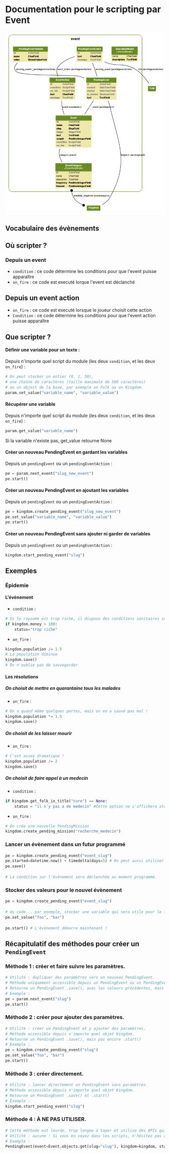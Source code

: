 Documentation pour le scripting par Event
=======================
![Event models](https://github.com/Neamar/kingdoms/blob/master/event/models.png?raw=true)

Vocabulaire des évènements
------------------------

Où scripter ?
-------------
### Depuis un event
* `condition` : ce code détermine les conditions pour que l'event puisse apparaître
* `on_fire` : ce code est executé lorque l'event est déclanché

## Depuis un event action
* `on_fire` : ce code est executé lorsque le joueur choisit cette action
* `Condition` : ce code détermine les conditions pour que l'event action puisse apparaître

Que scripter ?
---------------
#### Définir une variable pour un texte :
Depuis n'importe quel script du module (les deux `condition`, et les deux `on_fire`) :
```python
# On peut stocker un entier (0, 1, 50),
# une chaîne de caractères (taille maximale de 500 caractères)
# ou un object de la base, par exemple un Folk ou un Kingdom.
param.set_value("variable_name", "variable_value")
```

#### Récupérer une variable
Depuis n'importe quel script du module (les deux `condition`, et les deux `on_fire`) :
```python
param.get_value("variable_name")
```
Si la variable n'existe pas, get_value retourne None


#### Créer un nouveau PendingEvent en gardant les variables
Depuis un `pendingEvent` ou un `pendingEventAction` :
```python
pe = param.next_event("slug_new_event")
pe.start()
```

#### Créer un nouveau PendingEvent en ajoutant les variables
Depuis un `pendingEvent` ou un `pendingEventAction` :
```python
pe = kingdom.create_pending_event("slug_new_event")
pe.set_value("variable_name", "variable_value")
pe.start()
```

#### Créer un nouveau PendingEvent sans ajouter ni garder de variables
Depuis un `pendingEvent` ou un `pendingEventAction` :
```python
kingdom.start_pending_event("slug")
```

Exemples
-------------
### Épidemie
#### L'évènement
* `condition` :

```python
# Si le royaume est trop riche, il dispose des conditions sanitaires suffisantes pour en être exempté.
if kingdom.money > 100:
	status="trop riche"
```

* `on_fire` :

```python
kingdom.population /= 1.5
# La population diminue
kingdom.save()
# On n'oublie pas de sauvegarder
```


#### Les résolutions
##### On choisit de mettre en quarantaine tous les malades

* `on_fire` :

```python
# On a quand même quelques pertes, mais on en a sauvé pas mal !
kingdom.population *= 1.5
kingdom.save()
```

##### On choisit de les laisser mourir
* `on_fire` :

```python
# C'est assez dramatique !
kingdom.population /= 2
kingdom.save()
```

##### On choisit de faire appel à un medecin
* `condition` : 
```python
if kingdom.get_folk_in_title("cure") == None:
	status = "il n'y pas a de medecin" #Cette option ne s'affichera alors pas
```

* `on_fire` : 

```python
# On crée une nouvelle PendingMission
kingdom.create_pending_mission("recherche_medecin")
```

### Lancer un évènement dans un futur programmé
```python
pe = kingdom.create_pending_event("event_slug")
pe.started=datetime.now() + timedelta(days=5) # On peut aussi utiliser hours, minutes, months
pe.save()

# La condition sur l'évènement sera déclenchée au moment programmé.
```

### Stocker des valeurs pour le nouvel évènement
```python
pe = kingdom.create_pending_event("event_slug")

# du code... par exemple, stocker une variable qui sera utile pour le futur évènement.
pe.set_value("foo", "bar")

pe.start() # L'évènement démarre maintenant !
```

Récapitulatif des méthodes pour créer un `PendingEvent`
-------------------------------------------------------

### Méthode 1 : créer et faire suivre les paramètres.

```python
# Utilité : dupliquer des paramètres vers un nouveau PendingEvent.
# Méthode uniquement accessible depuis un PendingEvent ou un PendingEventAction.
# Retourne un PendingEvent .save(), avec les valeurs précédentes, mais pas encore .start()
# Exemple :
pe = param.next_event("slug")
pe.start()
```

### Méthode 2 : créer pour ajouter des paramètres.

```python
# Utilité : créer un PendingEvent et y ajouter des paramètres.
# Méthode accessible depuis n'importe quel objet Kingdom.
# Retourne un PendingEvent .save(), mais pas encore .start()
# Exemple :
pe = kingdom.create_pending_event("slug")
pe.set_value("foo", "bar")
pe.start()
```

### Méthode 3 : créer directement.
```python
# Utilité : lancer directement un PendingEvent sans paramètres.
# Méthode accessible depuis n'importe quel objet Kingdom.
# Retourne un PendingEvent .save() et .start()
# Exemple :
kingdom.start_pending_event("slug")
```

### Méthode 4 : À NE PAS UTILISER.

```python
# Cette méthode est lourde, trop longue à taper et utilise des APIs qui n'ont pas forcément de raisons d'être exposées (le started=None)
# Utilité : aucune ! Si vous en voyez dans les scripts, n'hésitez pas à remplacer avec une forme plus moderne.
# Exemple :
PendingEvent(event=Event.objects.get(slug="slug"), kingdom=kingdom, started=None) # À NE PLUS UTILISER
```
